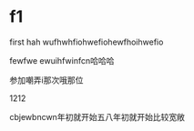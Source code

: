 # f1
first
hah
wufhwhfiohwefiohewfhoihwefio



fewfwe
ewuihfwinfcn哈哈哈




参加嘲弄i那次哦那位








1212
















cbjewbncwn年初就开始五八年初就开始比较宽敞

